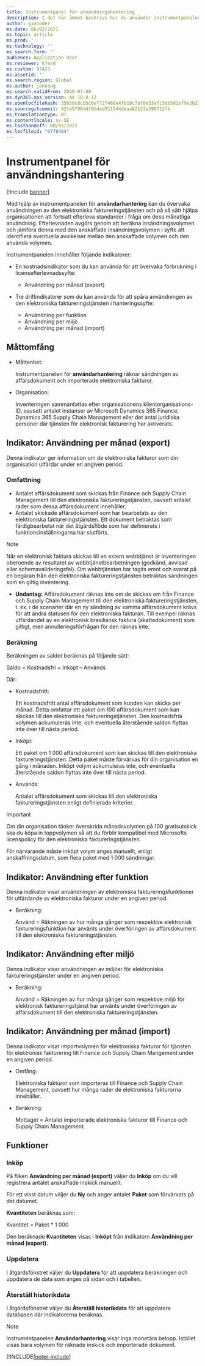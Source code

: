 ```yaml
---
title: Instrumentpanel för användningshantering
description: I det här ämnet beskrivs hur du använder instrumentpanelen för användningshantering för att övervaka användningen av den elektroniska faktureringstjänsten och fortsatt efterleva standarder.
author: gionoder
ms.date: 06/02/2021
ms.topic: article
ms.prod: ''
ms.technology: ''
ms.search.form: ''
audience: Application User
ms.reviewer: kfend
ms.custom: 97423
ms.assetid: ''
ms.search.region: Global
ms.author: janeaug
ms.search.validFrom: 2020-07-08
ms.dyn365.ops.version: AX 10.0.12
ms.openlocfilehash: 35b50c8cb5c6ef72f466a4fb10c7af0e53afc3db5d1ef9e2b23d6049e24a70c3
ms.sourcegitcommit: 42fe9790ddf0bdad911544deaa82123a396712fb
ms.translationtype: HT
ms.contentlocale: sv-SE
ms.lasthandoff: 08/05/2021
ms.locfileid: "6776484"
---
```

# <a name="usage-management-dashboard"></a>Instrumentpanel för användningshantering

[!include [banner](../includes/banner.md)]

Med hjälp av instrumentpanelen för **användarhantering** kan du övervaka användningen av den elektroniska faktureringstjänsten och på så sätt hjälpa organisationen att fortsatt efterleva standarder i fråga om dess månatliga användning. Efterlevnaden avgörs genom att beräkna insändningsvolymen och jämföra denna med den anskaffade insändningsvolymen i syfte att identifiera eventuella avvikelser mellan den anskaffade volymen och den använda volymen.

Instrumentpanelen innehåller följande indikatorer:

- En kostnadsindikator som du kan använda för att övervaka förbrukning i licensefterlevnadssyfte:

    - Användning per månad (export)

- Tre driftindikatorer som du kan använda för att spåra användningen av den elektroniska faktureringstjänsten i hanteringssyfte:

    - Användning per funktion
    - Användning per miljö
    - Användning per månad (import)

## <a name="measurement-scope"></a>Måttomfång

- Måttenhet: 

    Instrumentpanelen för **användarhantering** räknar sändningen av affärsdokument och importerade elektroniska fakturor.

- Organisation: 

    Inventeringen sammanfattas efter organisationens klientorganisations-ID, oavsett antalet instanser av Microsoft Dynamics 365 Finance, Dynamics 365 Supply Chain Management eller det antal juridiska personer där tjänsten för elektronisk fakturering har aktiverats.


## <a name="indicator-usage-per-month-export"></a>Indikator: Användning per månad (export)

Denna indikator ger information om de elektroniska fakturor som din organisation utfärdar under en angiven period.

### <a name="scope"></a>Omfattning
- Antalet affärsdokument som skickas från Finance och Supply Chain Management till den elektroniska faktureringstjänsten, oavsett antalet rader som dessa affärsdokument innehåller.
- Antalet skickade affärsdokument som har bearbetats av den elektroniska faktureringstjänsten. Ett dokument betraktas som färdigbearbetat när det åtgärdsflöde som har definierats i funktionsinställningarna har slutförts.

> [!NOTE]
> När en elektronisk faktura skickas till en extern webbtjänst är inventeringen oberoende av resultatet av webbtjänstbearbetningen (godkänd, avvisad eller schemavalideringsfel). Om webbtjänsten har tagits emot och svarat på en begäran från den elektroniska faktureringstjänsten betraktas sändningen som en giltig inventering.

- **Undantag:** Affärsdokument räknas inte om de skickas om från Finance och Supply Chain Management till den elektroniska faktureringstjänsten, t. ex. i de scenarier där en ny sändning av samma affärsdokument krävs för att ändra statusen för den elektroniska fakturan. Till exempel räknas utfärdandet av en elektronisk brasiliansk faktura (skattedokument) som giltigt, men annulleringsförfrågan för den räknas inte.


### <a name="calculation"></a>Beräkning

Beräkningen av saldot beräknas på följande sätt:

Saldo = Kostnadsfri + Inköpt – Används

Där:

- Kostnadsfritt:
  
    Ett kostnadsfritt antal affärsdokument som kunden kan skicka per månad. Detta omfattar ett paket om 100 affärsdokument som kan skickas till den elektroniska faktureringstjänsten. Den kostnadsfria volymen ackumuleras inte, och eventuella återstående saldon flyttas inte över till nästa period.
  
- Inköpt:
  
    Ett paket om 1 000 affärsdokument som kan skickas till den elektroniska faktureringstjänsten. Detta paket måste förvärvas för din organisation en gång i månaden. Inköpt volym ackumuleras inte, och eventuella återstående saldon flyttas inte över till nästa period.
  
- Används: 

    Antalet affärsdokument som skickas till den elektroniska faktureringstjänsten enligt definierade kriterier.
   
> [!IMPORTANT]
> Om din organisation tänker överskrida månadsvolymen på 100 gratisutskick ska du köpa in toppvolymen så att du förblir kompatibel med Microsofts licenspolicy för den elektroniska faktureringstjänsten.
>
> För närvarande måste inköpt volym anges manuellt, enligt anskaffningsdatum, som flera paket med 1 000 sändningar.

## <a name="indicator-usage-by-feature"></a>Indikator: Användning efter funktion

Denna indikator visar användningen av elektroniska faktureringsfunktioner för utfärdande av elektroniska fakturor under en angiven period.

- Beräkning:
  
    Använd = Räkningen av hur många gånger som respektive elektronisk faktureringsfunktion har använts under överföringen av affärsdokument till den elektroniska faktureringstjänsten.

## <a name="indicator-usage-by-environment"></a>Indikator: Användning efter miljö

Denna indikator visar användningen av miljöer för elektroniska faktureringstjänster under en angiven period.

- Beräkning:
    
    Använd = Räkningen av hur många gånger som respektive miljö för elektronisk faktureringstjänst har använts under överföringen av affärsdokument till den elektroniska faktureringstjänsten.

## <a name="indicator-usage-per-month-import"></a>Indikator: Användning per månad (import)

Denna indikator visar importvolymen för elektroniska fakturor för tjänsten för elektronisk fakturering till Finance och Supply Chain Mangement under en angiven period.

- Omfång:

    Elektroniska fakturor som importeras till Finance och Supply Chain Management, oavsett hur många rader de elektroniska fakturorna innehåller.

- Beräkning:

    Mottaget = Antalet importerade elektroniska fakturor till Finance och Supply Chain Management.

## <a name="functions"></a>Funktioner
### <a name="purchase"></a>Inköp

På fliken **Användning per månad (export)** väljer du **Inköp** om du vill registrera antalet anskaffade inskick manuellt.

För ett visst datum väljer du **Ny** och anger antalet **Paket** som förvärvats på det datumet.

**Kvantiteten** beräknas som:

Kvantitet = Paket * 1 000

Den beräknade **Kvantiteten** visas i **Inköpt** från indikatorn **Användning per månad (export)**.

### <a name="update"></a>Uppdatera

I åtgärdsfönstret väljer du **Uppdatera** för att uppdatera beräkningen och uppdatera de data som anges på sidan och i tabellen.

### <a name="reset-history-data"></a>Återställ historikdata

I åtgärdsfönstret väljer du **Återställ historikdata** för att uppdatera databasen där indikatorerna beräknas.




> [!NOTE]
> Instrumentpanelen **Användarhantering** visar inga monetära belopp. Istället visas bara volymen för räknade inskick och importerade dokument.

[!INCLUDE[footer-include](../../includes/footer-banner.md)]
